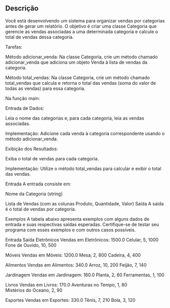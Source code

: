 ## Descrição
Você está desenvolvendo um sistema para organizar vendas por categorias antes de gerar um relatório. O objetivo é criar uma classe Categoria que gerencie as vendas associadas a uma determinada categoria e calcule o total de vendas dessa categoria.

Tarefas:

Método adicionar_venda: Na classe Categoria, crie um método chamado adicionar_venda que adiciona um objeto Venda à lista de vendas da categoria.

Método total_vendas: Na classe Categoria, crie um método chamado total_vendas que calcula e retorna o total das vendas (soma do valor de todas as vendas) para essa categoria.

Na função main:

Entrada de Dados:

Leia o nome das categorias e, para cada categoria, leia as vendas associadas.

Implementação: Adicione cada venda à categoria correspondente usando o método adicionar_venda.

Exibição dos Resultados:

Exiba o total de vendas para cada categoria.

Implementação: Utilize o método total_vendas para calcular e exibir o total das vendas.

Entrada
A entrada consiste em:

Nome da Categoria (string)

Lista de Vendas (com as colunas Produto, Quantidade, Valor)
Saída
A saída é o total de vendas por categoria.

Exemplos
A tabela abaixo apresenta exemplos com alguns dados de entrada e suas respectivas saídas esperadas. Certifique-se de testar seu programa com esses exemplos e com outros casos possíveis.


Entrada				              Saída
Eletrônicos			            Vendas em Eletrônicos: 1500.0
Celular, 5, 1000
Fone de Ouvido, 10, 500

Móveis				              Vendas em Móveis: 1200.0
Mesa, 2, 800
Cadeira, 4, 400	


Alimentos			              Vendas em Alimentos: 340.0
Arroz, 10, 200
Feijão, 7, 140

Jardinagem			            Vendas em Jardinagem: 160.0
Planta, 2, 60
Ferramentas, 1, 100	


Livros                      Vendas em Livros: 170.0
Aventuras no Tempo, 1, 80	  
Mistérios do Oceano, 2, 90


Esportes			              Vendas em Esportes: 330.0
Tênis, 7, 210
Bola, 3, 120
